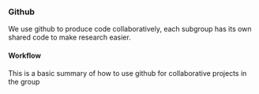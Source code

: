 ### Github

We use github to produce code collaboratively, each subgroup has its own shared code to make research easier.

#### Workflow

This is a basic summary of how to use github for collaborative projects in the group

